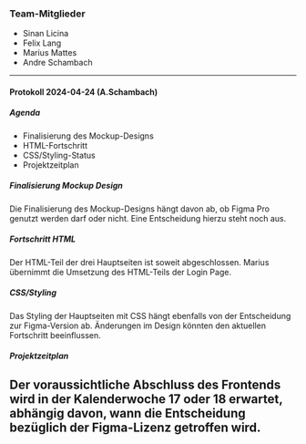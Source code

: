 ### Team-Mitglieder
- Sinan Licina
- Felix Lang
- Marius Mattes
- Andre Schambach
-------------------------------------------------------------------------------------------------------------------------------------------------------------------------------
#### Protokoll 2024-04-24 (A.Schambach)
##### Agenda
- Finalisierung des Mockup-Designs
- HTML-Fortschritt
- CSS/Styling-Status
- Projektzeitplan

##### Finalisierung Mockup Design
Die Finalisierung des Mockup-Designs hängt davon ab, ob Figma Pro genutzt werden darf oder nicht. Eine Entscheidung hierzu steht noch aus.

##### Fortschritt HTML
Der HTML-Teil der drei Hauptseiten ist soweit abgeschlossen. Marius übernimmt die Umsetzung des HTML-Teils der Login Page.

##### CSS/Styling
Das Styling der Hauptseiten mit CSS hängt ebenfalls von der Entscheidung zur Figma-Version ab. Änderungen im Design könnten den aktuellen Fortschritt beeinflussen.

##### Projektzeitplan
Der voraussichtliche Abschluss des Frontends wird in der Kalenderwoche 17 oder 18 erwartet, abhängig davon, wann die Entscheidung bezüglich der Figma-Lizenz getroffen wird.
-------------------------------------------------------------------------------------------------------------------------------------------------------------------------------
